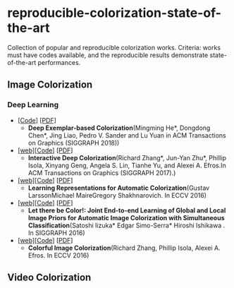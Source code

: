 # reproducible-colorization-state-of-the-art
Collection of popular and reproducible colorization works.
Criteria: works must have codes available, and the reproducible results demonstrate state-of-the-art performances.
## Image Colorization
### Deep Learning
* [[Code]](https://github.com/msracver/Deep-Exemplar-based-Colorization) [[PDF]](https://arxiv.org/abs/1807.06587)
  * **Deep Exemplar-based Colorization**(Mingming He*, Dongdong Chen*, Jing Liao, Pedro V. Sander and Lu Yuan in ACM Transactions on Graphics (SIGGRAPH 2018))
* [[web]](https://richzhang.github.io/ideepcolor/)[[Code]](https://github.com/junyanz/interactive-deep-colorization) [[PDF]](https://arxiv.org/abs/1705.02999)
  * **Interactive Deep Colorization**(Richard Zhang*, Jun-Yan Zhu*, Phillip Isola, Xinyang Geng, Angela S. Lin, Tianhe Yu, and Alexei A. Efros.In ACM Transactions on Graphics (SIGGRAPH 2017).)
* [[web]](http://people.cs.uchicago.edu/~larsson/colorization/)[[Code]](https://github.com/gustavla/autocolorize) [[PDF]](https://arxiv.org/abs/1603.06668)
  * **Learning Representations for Automatic Colorization**(Gustav LarssonMichael MaireGregory Shakhnarovich. In ECCV 2016)
* [[web]](http://hi.cs.waseda.ac.jp/~iizuka/projects/colorization/en/)[[Code]](https://github.com/satoshiiizuka/siggraph2016_colorization) [[PDF]](http://hi.cs.waseda.ac.jp/~iizuka/projects/colorization/data/colorization_sig2016.pdf)
  * **Let there be Color!: Joint End-to-end Learning of Global and Local Image Priors for Automatic Image Colorization with Simultaneous Classification**(Satoshi Iizuka* Edgar Simo-Serra* Hiroshi Ishikawa . In SIGGRAPH 2016)
* [[web]](http://richzhang.github.io/colorization/)[[Code]](https://github.com/richzhang/colorization) [[PDF]](https://arxiv.org/abs/1603.08511)
  * **Colorful Image Colorization**(Richard Zhang, Phillip Isola, Alexei A. Efros. In ECCV 2016)
## Video Colorization
